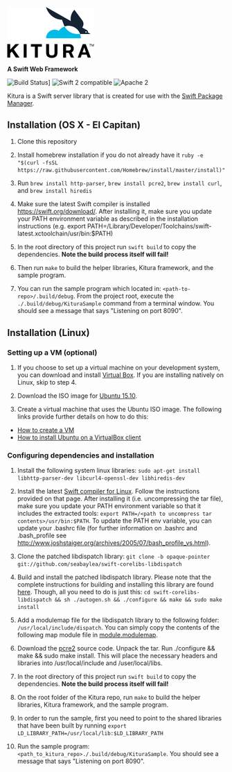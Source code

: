 <img src="Documentation/images/KituraLogo.png" width="200">

**A Swift Web Framework**


![Build Status](https://travis-ci.com/IBM-Swift/Kitura.svg?token=HbPXgFCvQeph5JZPCbdW&branch=master)]
![Swift 2 compatible](https://img.shields.io/badge/swift2-compatible-4BC51D.svg?style=flat)
![Apache 2](https://img.shields.io/badge/license-Apache2-blue.svg?style=flat)

Kitura is a Swift server library that is created for use with the [Swift Package Manager](https://swift.org/package-manager/).

## Installation (OS X - El Capitan)

1. Clone this repository

2. Install homebrew installation if you do not already have it
`ruby -e "$(curl -fsSL https://raw.githubusercontent.com/Homebrew/install/master/install)"`

3. Run `brew install http-parser`, `brew install pcre2`, `brew install curl`, and `brew install hiredis`

4. Make sure the latest Swift compiler is installed https://swift.org/download/. After installing it, make sure you update your PATH environment variable as described in the installation instructions (e.g. export PATH=/Library/Developer/Toolchains/swift-latest.xctoolchain/usr/bin:$PATH)

5. In the root directory of this project run `swift build` to copy the dependencies. **Note the build process itself will fail!**

6. Then run `make` to build the helper libraries, Kitura framework, and the sample program.

7. You can run the sample program which located in: `<path-to-repo>/.build/debug`. From the project root, execute the `./.build/debug/KituraSample` command from a terminal window. You should see a message that says "Listening on port 8090".

## Installation (Linux)

### Setting up a VM (optional)

1. If you choose to set up a virtual machine on your development system, you can download and install [Virtual Box]( https://www.virtualbox.org/wiki/Downloads). If you are installing natively on Linux, skip to step 4.

2. Download the ISO image for [Ubuntu 15.10](http://www.ubuntu.com/download/desktop).

3. Create a virtual machine that uses the Ubuntu ISO image. The following links provide further details on how to do this:

  * [How to create a VM](https://docs.oracle.com/cd/E26217_01/E26796/html/qs-create-vm.html)
  * [How to install Ubuntu on a VirtualBox client](http://askubuntu.com/questions/64915/how-do-i-install-ubuntu-on-a-virtualbox-client-from-an-iso-image)

### Configuring dependencies and installation

1. Install the following system linux libraries: `sudo apt-get install libhttp-parser-dev libcurl4-openssl-dev libhiredis-dev`

2. Install the latest [Swift compiler for Linux](https://swift.org/download/). Follow the instructions provided on that page. After installing it (i.e. uncompressing the tar file), make sure you update your PATH environment variable so that it includes the extracted tools: `export PATH=/<path to uncompress tar contents>/usr/bin:$PATH`. To update the PATH env variable, you can update your .bashrc file (for further information on .bashrc and .bash_profile see http://www.joshstaiger.org/archives/2005/07/bash_profile_vs.html).

3. Clone the patched libdispatch library: `git clone -b opaque-pointer git://github.com/seabaylea/swift-corelibs-libdispatch`

4. Build and install the patched libdispatch library. Please note that the complete instructions for building and installing this library are found [here](https://github.com/seabaylea/swift-corelibs-libdispatch/blob/opaque-pointer/INSTALL). Though, all you need to do is just this: `cd swift-corelibs-libdispatch && sh ./autogen.sh && ./configure && make && sudo make install`

5. Add a modulemap file for the libdispatch library to the following folder: `/usr/local/include/dispatch`. You can simply copy the contents of the following map module file in [module.modulemap](https://github.com/IBM-Swift/Kitura/blob/master/Sources/Modulemaps/module.modulemap).

6. Download the [pcre2](http://ftp.exim.org/pub/pcre/pcre2-10.20.tar.gz) source code. Unpack the tar. Run ./configure && make && sudo make install. This will place the necessary headers and libraries into /usr/local/include and /user/local/libs.

7. In the root directory of this project run `swift build` to copy the dependencies. **Note the build process itself will fail!**

8. On the root folder of the Kitura repo, run `make` to build the helper libraries, Kitura framework, and the sample program.

9. In order to run the sample, first you need to point to the shared libraries that have been built by running `export LD_LIBRARY_PATH=/usr/local/lib:$LD_LIBRARY_PATH`

10. Run the sample program: `<path_to_kitura_repo>./.build/debug/KituraSample`. You should see a message that says "Listening on port 8090".
